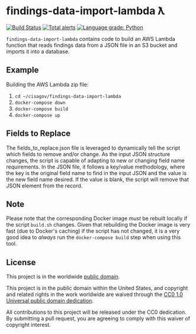 # findings-data-import-lambda ƛ #

[![Build Status](https://travis-ci.com/mzack5020/findings-data-import.svg?branch=develop)](https://travis-ci.com/mzack5020/findings-data-import)
[![Total alerts](https://img.shields.io/lgtm/alerts/g/mzack5020/findings-data-import.svg?logo=lgtm&logoWidth=18)](https://lgtm.com/projects/g/mzack5020/findings-data-import/alerts/)
[![Language grade: Python](https://img.shields.io/lgtm/grade/python/g/mzack5020/findings-data-import.svg?logo=lgtm&logoWidth=18)](https://lgtm.com/projects/g/mzack5020/findings-data-import/context:python)

`findings-data-import-lambda` contains code to build an AWS Lambda function
that reads findings data from a JSON file in an S3 bucket and imports it
into a database.

## Example ##

Building the AWS Lambda zip file:

1. `cd ~/cisagov/findings-data-import-lambda`
1. `docker-compose down`
1. `docker-compose build`
1. `docker-compose up`

## Fields to Replace ##

The fields_to_replace.json file is leveraged to dynamically tell the script
which fields to remove and/or change. As the input JSON structure changes, the
script is capable of adapting to new or changing field name requirements. In
the JSON file, it follows a key/value methodology, where the key is the
original field name to find in the input JSON and the value is the new field
name desired. If the value is blank, the script will remove that JSON element
from the record.

## Note ##

Please note that the corresponding Docker image _must_ be rebuilt
locally if the script `build.sh` changes.  Given that rebuilding the Docker
image is very fast (due to Docker's caching) if the script has not changed, it
is a very good idea to _always_ run the `docker-compose build` step when
using this tool.

## License ##

This project is in the worldwide [public domain](LICENSE.md).

This project is in the public domain within the United States, and
copyright and related rights in the work worldwide are waived through
the [CC0 1.0 Universal public domain
dedication](https://creativecommons.org/publicdomain/zero/1.0/).

All contributions to this project will be released under the CC0
dedication. By submitting a pull request, you are agreeing to comply
with this waiver of copyright interest.
